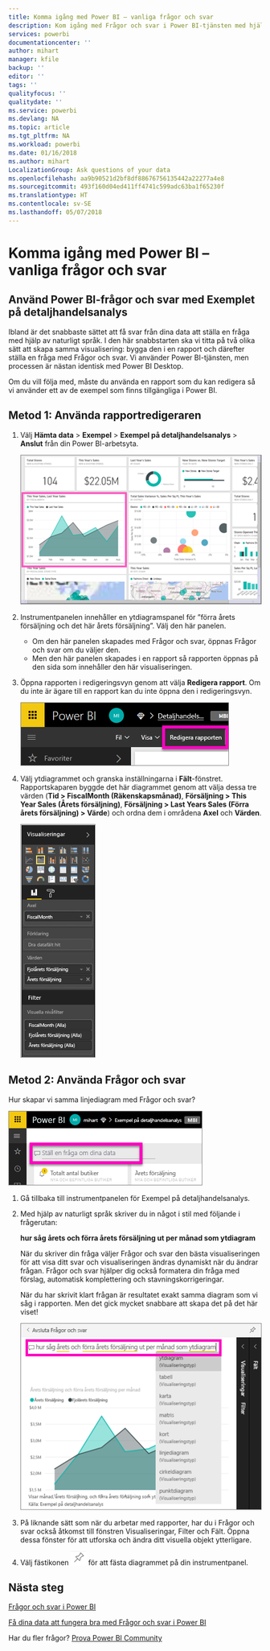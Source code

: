 ```yaml
---
title: Komma igång med Power BI – vanliga frågor och svar
description: Kom igång med Frågor och svar i Power BI-tjänsten med hjälp av exemplet Detaljhandelsanalys
services: powerbi
documentationcenter: ''
author: mihart
manager: kfile
backup: ''
editor: ''
tags: ''
qualityfocus: ''
qualitydate: ''
ms.service: powerbi
ms.devlang: NA
ms.topic: article
ms.tgt_pltfrm: NA
ms.workload: powerbi
ms.date: 01/16/2018
ms.author: mihart
LocalizationGroup: Ask questions of your data
ms.openlocfilehash: aa9b90521d2bf8df88676756135442a22277a4e8
ms.sourcegitcommit: 493f160d04ed411ff4741c599adc63ba1f65230f
ms.translationtype: HT
ms.contentlocale: sv-SE
ms.lasthandoff: 05/07/2018
---
```

# <a name="get-started-with-power-bi-qa"></a>Komma igång med Power BI – vanliga frågor och svar
## <a name="use-power-bi-qa-with-the-retail-analysis-sample"></a>Använd Power BI-frågor och svar med Exemplet på detaljhandelsanalys
Ibland är det snabbaste sättet att få svar från dina data att ställa en fråga med hjälp av naturligt språk.  I den här snabbstarten ska vi titta på två olika sätt att skapa samma visualisering: bygga den i en rapport och därefter ställa en fråga med Frågor och svar. Vi använder Power BI-tjänsten, men processen är nästan identisk med Power BI Desktop.

Om du vill följa med, måste du använda en rapport som du kan redigera så vi använder ett av de exempel som finns tillgängliga i Power BI.

## <a name="method-1-using-the-report-editor"></a>Metod 1: Använda rapportredigeraren
1. Välj **Hämta data** \> **Exempel** \> **Exempel på detaljhandelsanalys**  >   **Anslut** från din Power BI-arbetsyta.
   
    ![](media/power-bi-visualization-introduction-to-q-and-a/power-bi-dashboard.png)
2. Instrumentpanelen innehåller en ytdiagramspanel för ”förra årets försäljning och det här årets försäljning”.  Välj den här panelen. 
   
   * Om den här panelen skapades med Frågor och svar, öppnas Frågor och svar om du väljer den. 
   * Men den här panelen skapades i en rapport så rapporten öppnas på den sida som innehåller den här visualiseringen.
3. Öppna rapporten i redigeringsvyn genom att välja **Redigera rapport**.  Om du inte är ägare till en rapport kan du inte öppna den i redigeringsvyn.
   
    ![](media/power-bi-visualization-introduction-to-q-and-a/power-bi-edit-report.png)
4. Välj ytdiagrammet och granska inställningarna i **Fält**-fönstret.  Rapportskaparen byggde det här diagrammet genom att välja dessa tre värden (**Tid > FiscalMonth (Räkenskapsmånad)**, **Försäljning > This Year Sales (Årets försäljning)**, **Försäljning > Last Years Sales (Förra årets försäljning) > Värde**) och ordna dem i områdena **Axel** och **Värden**.
   
    ![](media/power-bi-visualization-introduction-to-q-and-a/gnatutorial_3-new.png)

## <a name="method-2-using-qa"></a>Metod 2: Använda Frågor och svar
Hur skapar vi samma linjediagram med Frågor och svar?

![](media/power-bi-visualization-introduction-to-q-and-a/power-bi-qna.png)

1. Gå tillbaka till instrumentpanelen för Exempel på detaljhandelsanalys.
2. Med hjälp av naturligt språk skriver du in något i stil med följande i frågerutan:
   
   **hur såg årets och förra årets försäljning ut per månad som ytdiagram**
   
   När du skriver din fråga väljer Frågor och svar den bästa visualiseringen för att visa ditt svar och visualiseringen ändras dynamiskt när du ändrar frågan. Frågor och svar hjälper dig också formatera din fråga med förslag, automatisk komplettering och stavningskorrigeringar.
   
   När du har skrivit klart frågan är resultatet exakt samma diagram som vi såg i rapporten.  Men det gick mycket snabbare att skapa det på det här viset!
   
   ![](media/power-bi-visualization-introduction-to-q-and-a/powerbi-qna-areachart.png)
3. På liknande sätt som när du arbetar med rapporter, har du i Frågor och svar också åtkomst till fönstren Visualiseringar, Filter och Fält.  Öppna dessa fönster för att utforska och ändra ditt visuella objekt ytterligare.
4. Välj fästikonen ![](media/power-bi-visualization-introduction-to-q-and-a/pinnooutline.png) för att fästa diagrammet på din instrumentpanel.

## <a name="next-steps"></a>Nästa steg
[Frågor och svar i Power BI](power-bi-q-and-a.md)

[Få dina data att fungera bra med Frågor och svar i Power BI](service-prepare-data-for-q-and-a.md)

Har du fler frågor? [Prova Power BI Community](http://community.powerbi.com/)

